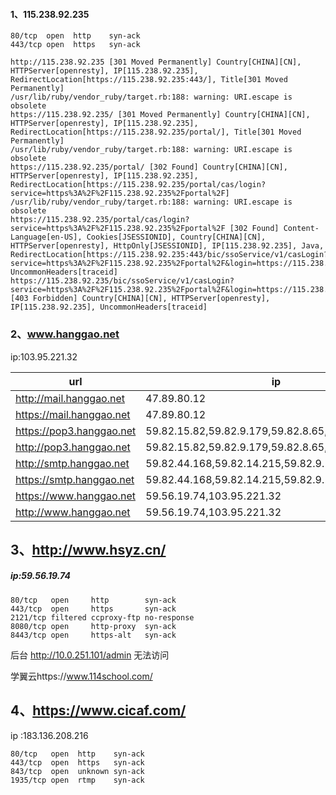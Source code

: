 ####        1、115.238.92.235

```
80/tcp  open  http    syn-ack
443/tcp open  https   syn-ack
```

```
http://115.238.92.235 [301 Moved Permanently] Country[CHINA][CN], HTTPServer[openresty], IP[115.238.92.235], RedirectLocation[https://115.238.92.235:443/], Title[301 Moved Permanently]
/usr/lib/ruby/vendor_ruby/target.rb:188: warning: URI.escape is obsolete
https://115.238.92.235/ [301 Moved Permanently] Country[CHINA][CN], HTTPServer[openresty], IP[115.238.92.235], RedirectLocation[https://115.238.92.235/portal/], Title[301 Moved Permanently]
/usr/lib/ruby/vendor_ruby/target.rb:188: warning: URI.escape is obsolete
https://115.238.92.235/portal/ [302 Found] Country[CHINA][CN], HTTPServer[openresty], IP[115.238.92.235], RedirectLocation[https://115.238.92.235/portal/cas/login?service=https%3A%2F%2F115.238.92.235%2Fportal%2F]
/usr/lib/ruby/vendor_ruby/target.rb:188: warning: URI.escape is obsolete
https://115.238.92.235/portal/cas/login?service=https%3A%2F%2F115.238.92.235%2Fportal%2F [302 Found] Content-Language[en-US], Cookies[JSESSIONID], Country[CHINA][CN], HTTPServer[openresty], HttpOnly[JSESSIONID], IP[115.238.92.235], Java, RedirectLocation[https://115.238.92.235:443/bic/ssoService/v1/casLogin?service=https%3A%2F%2F115.238.92.235%2Fportal%2F&login=https://115.238.92.235:443/portal/ui/login&home=https://115.238.92.235:443/portal/], UncommonHeaders[traceid]
https://115.238.92.235/bic/ssoService/v1/casLogin?service=https%3A%2F%2F115.238.92.235%2Fportal%2F&login=https://115.238.92.235:443/portal/ui/login&home=https://115.238.92.235:443/portal/ [403 Forbidden] Country[CHINA][CN], HTTPServer[openresty], IP[115.238.92.235], UncommonHeaders[traceid]
```

### 2、www.hanggao.net

ip:103.95.221.32



| url                      | ip                                                |
| ------------------------ | ------------------------------------------------- |
| http://mail.hanggao.net  | 47.89.80.12                                       |
| https://mail.hanggao.net | 47.89.80.12                                       |
| https://pop3.hanggao.net | 59.82.15.82,59.82.9.179,59.82.8.65,59.82.34.190   |
| http://pop3.hanggao.net  | 59.82.15.82,59.82.9.179,59.82.8.65,59.82.34.190   |
| http://smtp.hanggao.net  | 59.82.44.168,59.82.14.215,59.82.9.178,59.82.37.30 |
| https://smtp.hanggao.net | 59.82.44.168,59.82.14.215,59.82.9.178,59.82.37.30 |
| https://www.hanggao.net  | 59.56.19.74,103.95.221.32                         |
| http://www.hanggao.net   | 59.56.19.74,103.95.221.32                         |

## 3、http://www.hsyz.cn/

##### ip:59.56.19.74

```
80/tcp   open     http        syn-ack
443/tcp  open     https       syn-ack
2121/tcp filtered ccproxy-ftp no-response
8080/tcp open     http-proxy  syn-ack
8443/tcp open     https-alt   syn-ack
```



后台 http://10.0.251.101/admin  无法访问



学翼云https://www.114school.com/

## 4、https://www.cicaf.com/

ip :183.136.208.216

```
80/tcp   open  http    syn-ack
443/tcp  open  https   syn-ack
843/tcp  open  unknown syn-ack
1935/tcp open  rtmp    syn-ack
```

